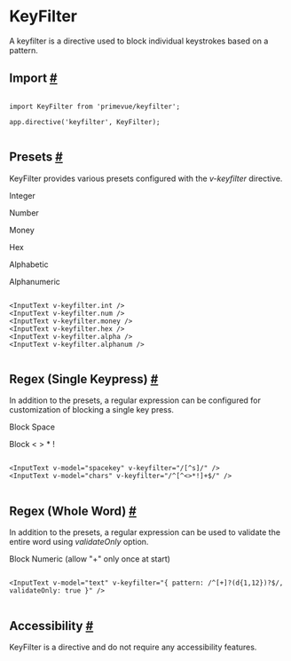 # KeyFilter

A keyfilter is a directive used to block individual keystrokes based on a pattern.

## Import [#](https://primevue.org/keyfilter/#import)

```

import KeyFilter from 'primevue/keyfilter';

app.directive('keyfilter', KeyFilter);


```

## Presets [#](https://primevue.org/keyfilter/#presets)

KeyFilter provides various presets configured with the *v-keyfilter* directive.

Integer

Number

Money

Hex

Alphabetic

Alphanumeric

```

<InputText v-keyfilter.int />
<InputText v-keyfilter.num />
<InputText v-keyfilter.money />
<InputText v-keyfilter.hex />
<InputText v-keyfilter.alpha />
<InputText v-keyfilter.alphanum />


```

## Regex (Single Keypress) [#](https://primevue.org/keyfilter/#regex)

In addition to the presets, a regular expression can be configured for customization of blocking a single key press.

Block Space

Block < > \* !

```

<InputText v-model="spacekey" v-keyfilter="/[^s]/" />
<InputText v-model="chars" v-keyfilter="/^[^<>*!]+$/" />


```

## Regex (Whole Word) [#](https://primevue.org/keyfilter/#regexword)

In addition to the presets, a regular expression can be used to validate the entire word using *validateOnly* option.

Block Numeric (allow "+" only once at start)

```

<InputText v-model="text" v-keyfilter="{ pattern: /^[+]?(d{1,12})?$/, validateOnly: true }" />


```

## Accessibility [#](https://primevue.org/keyfilter/#accessibility)

KeyFilter is a directive and do not require any accessibility features.